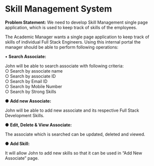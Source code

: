 # Skill Management System 
 
**Problem Statement:** We need to develop Skill Management single page application, which is used to keep track of skills of the employees. 
 
The Academic Manager wants a single page application to keep track of skills of individual Full Stack Engineers. Using this internal portal the manager should be able to perform following operations:  
 
• **Search Associate:** 

John will be able to search associate with following criteria: <br>
○ Search by associate name <br>
○ Search by associate ID <br>
○ Search by Email ID <br>
○ Search by Mobile Number <br>
○ Search by Strong Skills 
 
● **Add new Associate:** 

John will be able to add new associate and its respective Full Stack Development Skills. 

● **Edit, Delete & View Associate:** 

The associate which is searched can be updated, deleted and viewed. 

● **Add Skill:**

It will allow John to add new skills so that it can be used in “Add New Associate” page. 
 
